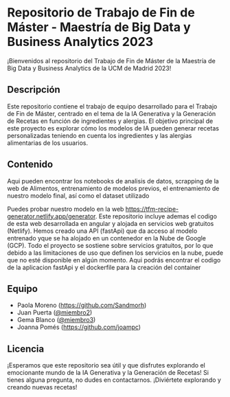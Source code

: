 # Repositorio de Trabajo de Fin de Máster - Maestría de Big Data y Business Analytics 2023

¡Bienvenidos al repositorio del Trabajo de Fin de Máster de la Maestría de Big Data y Business Analytics de la UCM de Madrid 2023!

## Descripción

Este repositorio contiene el trabajo de equipo desarrollado para el Trabajo de Fin de Máster, centrado en el tema de la IA Generativa y la Generación de Recetas en función de ingredientes y alergias. El objetivo principal de este proyecto es explorar cómo los modelos de IA pueden generar recetas personalizadas teniendo en cuenta los ingredientes y las alergias alimentarias de los usuarios.


## Contenido
Aqui pueden encontrar los notebooks de analisis de datos, scrapping de la web de Alimentos, entrenamiento de modelos previos, el entrenamiento de nuestro modelo final, así como el dataset  utilizado

Puedes probar nuestro modelo en la web https://tfm-recipe-generator.netlify.app/generator. Este repositorio incluye ademas  el codigo de esta web desarrollada en angular y  alojada en servicios web gratuitos (Netlify). Hemos creado una API (fastApi) que da acceso al modelo entrenado yque se ha alojado en un contenedor  en la Nube de Google (GCP). Todo el proyecto se sostiene sobre servicios gratuitos, por lo que debido a las limitaciones de uso que definen los servicios en la nube, puede que no esté disponible en algún momento.
Aqui podrás encontrar el codigo de la aplicacion fastApi y el dockerfile para la creación del container



## Equipo

- Paola Moreno (https://github.com/Sandmorh)
- Juan Puerta ([@miembro2](https://github.com/miembro2))
- Gema Blanco ([@miembro3](https://github.com/miembro3))
- Joanna Pomés (https://github.com/joampc)

## Licencia


¡Esperamos que este repositorio sea útil y que disfrutes explorando el emocionante mundo de la IA Generativa y la Generación de Recetas! Si tienes alguna pregunta, no dudes en contactarnos. ¡Diviértete explorando y creando nuevas recetas!

